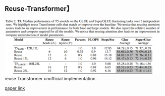 ## Reuse-Transformer】

![permformance](https://github.com/294coder/Reuse-Transformer/blob/main/pics/performance.png)
reuse Transformer unofficial implementation.


[paper link](https://arxiv.org/abs/2110.06821)
